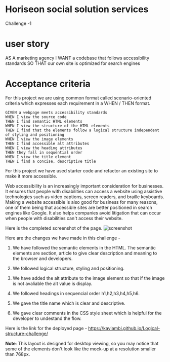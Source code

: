 # Horiseon social solution services 
Challenge -1 

# user story 
AS A marketing agency
    I WANT a codebase that follows accessibility standards 
    SO THAT our own site is optimized for search engines

# Acceptance criteria
For this project we are using common format called scenario-oriented criteria which expresses each requirement in a WHEN / THEN format.

    GIVEN a webpage meets accessibility standards
    WHEN I view the source code
    THEN I find semantic HTML elements
    WHEN I view the structure of the HTML elements
    THEN I find that the elements follow a logical structure independent of styling and positioning
    WHEN I view the image elements
    THEN I find accessible alt attributes
    WHEN I view the heading attributes
    THEN they fall in sequential order
    WHEN I view the title element
    THEN I find a concise, descriptive title

For this project we have used starter code and refactor an existing site to make it more accessible.

Web accessibility is an increasingly important consideration for businesses. It ensures that people with disabilities can access a website using assistive technologies such as video captions, screen readers, and braille keyboards. Making a website accessible is also good for business for many reasons, one of them being that accessible sites are better positioned in search engines like Google. It also helps companies avoid litigation that can occur when people with disabilities can't access their website.

Here is the completed screenshot of the page.
![screenshot](https://user-images.githubusercontent.com/13758557/195182927-54bf3423-de35-4400-87d2-4704346381d7.png)

Here are the changes we have made in this challenge - 

1. We have followed the semantic elements in the HTML. The semantic elements are section, article to give clear description and meaning to the browser and developers. 

2. We followed logical structure, styling and positioning. 

3. We have added the alt attribute to the image element so that if the image is not avaliable the alt value is display. 

4. We followed headings in sequencial order h1,h2,h3,h4,h5,h6.

5. We gave the title name which is clear and descriptive.

6. We gave clear comments in the CSS style sheet which is helpful for the developer to undestand the flow. 

Here is the link for the deployed page -
https://kaviambi.github.io/Logical-structure-challenge/

**Note**: This layout is designed for desktop viewing, so you may notice that some of the elements don't look like the mock-up at a resolution smaller than 768px.


